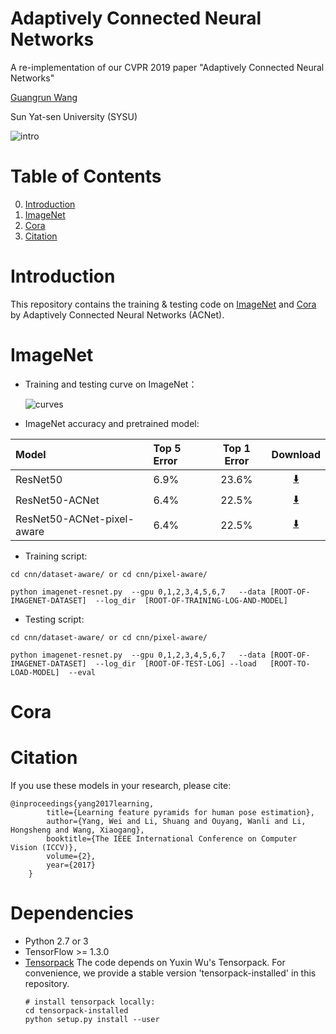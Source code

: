 # Adaptively Connected Neural Networks
A re-implementation of our CVPR 2019 paper "Adaptively Connected Neural Networks"

[Guangrun Wang](https://wanggrun.github.io/) 

Sun Yat-sen University (SYSU)



![intro](https://github.com/wanggrun/Adaptively-Connected-Neural-Networks/blob/master/intro.jpg)




# Table of Contents
0. [Introduction](#introduction)
0. [ImageNet](#imagenet)
0. [Cora](#cora)
0. [Citation](#citation)

# Introduction

This repository contains the training & testing code on [ImageNet](http://image-net.org/challenges/LSVRC/2015/) and [Cora](http://linqs.cs.umd.edu/projects/projects/lbc/) by Adaptively Connected Neural Networks (ACNet). 


# ImageNet

+ Training and testing curve on ImageNet：



   ![curves](https://github.com/wanggrun/Adaptively-Connected-Neural-Networks/blob/master/error.jpg)
	   
	   
	   
	   
	   
	   
	   

+ ImageNet accuracy and pretrained model:

| Model            | Top 5 Error | Top 1 Error | Download                                                                          |
|:-----------------|:------------|:-----------:|:---------------------------------------------------------------------------------:|
| ResNet50         | 6.9%       | 23.6%      | [:arrow_down:](http://models.tensorpack.com/ResNet/ImageNet-ResNet50.npz)         |
| ResNet50-ACNet   | 6.4%       | 22.5%      | [:arrow_down:](http://models.tensorpack.com/ResNet/ImageNet-ResNet50-SE.npz)      |
| ResNet50-ACNet-pixel-aware| 6.4%       | 22.5%      | [:arrow_down:](http://models.tensorpack.com/ResNet/ImageNet-ResNet101.npz)        |


+ Training script:
```
cd cnn/dataset-aware/ or cd cnn/pixel-aware/

python imagenet-resnet.py  --gpu 0,1,2,3,4,5,6,7   --data [ROOT-OF-IMAGENET-DATASET]  --log_dir  [ROOT-OF-TRAINING-LOG-AND-MODEL] 
```

+ Testing script:
```
cd cnn/dataset-aware/ or cd cnn/pixel-aware/

python imagenet-resnet.py  --gpu 0,1,2,3,4,5,6,7   --data [ROOT-OF-IMAGENET-DATASET]  --log_dir  [ROOT-OF-TEST-LOG] --load   [ROOT-TO-LOAD-MODEL]  --eval
```

# Cora

# Citation

If you use these models in your research, please cite:

	@inproceedings{yang2017learning,
            title={Learning feature pyramids for human pose estimation},
            author={Yang, Wei and Li, Shuang and Ouyang, Wanli and Li, Hongsheng and Wang, Xiaogang},
            booktitle={The IEEE International Conference on Computer Vision (ICCV)},
            volume={2},
            year={2017}
        }

# Dependencies
+ Python 2.7 or 3
+ TensorFlow >= 1.3.0
+ [Tensorpack](https://github.com/ppwwyyxx/tensorpack)
   The code depends on Yuxin Wu's Tensorpack. For convenience, we provide a stable version 'tensorpack-installed' in this repository. 
   ```
   # install tensorpack locally:
   cd tensorpack-installed
   python setup.py install --user
   ```
